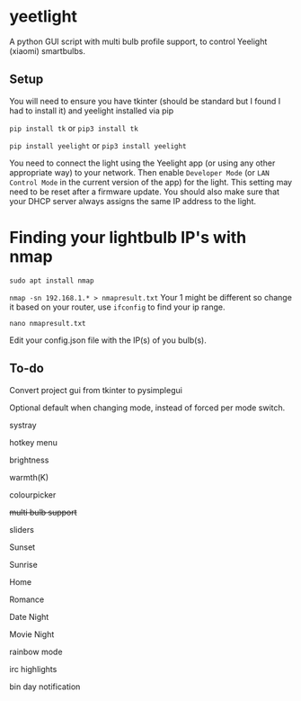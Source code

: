# yeetlight
A python GUI script with multi bulb profile support, to control Yeelight (xiaomi) smartbulbs.

## Setup

You will need to ensure you have tkinter (should be standard but I found I had to install it) and yeelight installed via pip

`pip install tk` or `pip3 install tk`

`pip install yeelight` or `pip3 install yeelight`

You need to connect the light using the Yeelight app (or using any other appropriate way) to your network. Then enable `Developer Mode` (or `LAN Control Mode` in the current version of the app) for the light. This setting may need to be reset after a firmware update. You should also make sure that your DHCP server always assigns the same IP address to the light.

# Finding your lightbulb IP's with nmap

`sudo apt install nmap`

`nmap -sn 192.168.1.* > nmapresult.txt` Your 1 might be different so change it based on your router, use `ifconfig` to find your ip range.

`nano nmapresult.txt`

Edit your config.json file with the IP(s) of you bulb(s).

## To-do

Convert project gui from tkinter to pysimplegui
        
Optional default when changing mode, instead of forced per mode switch. 
         
systray
        
hotkey menu
        
brightness
        
warmth(K) 
        
colourpicker
        
<s>multi bulb support</s>
        
sliders

Sunset
        
Sunrise
        
Home
        
Romance
        
Date Night
        
Movie Night
        
rainbow mode

irc highlights

bin day notification
